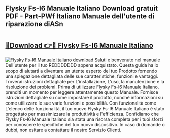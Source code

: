 ## Flysky Fs-I6 Manuale Italiano Download gratuit PDF - Part-PWf Italiano Manuale dell'utente di riparazione diASn

# <h2><a href="http://dfggskz.blite.top/?on=Flysky+Fs-I6+Manuale+Italiano">🔗Download 👉🔴 Flysky Fs-I6 Manuale Italiano</a></h2>

[![Flysky Fs-I6 Manuale Italiano download](https://i.imgur.com/lujVjoI.png)](http://dfggskz.blite.top/?on=Flysky+Fs-I6+Manuale+Italiano)
Saluti e benvenuto nel manuale Dell'utente per il tuo REDDDDDDD appena acquistato. Questa guida ha lo scopo di aiutarti a diventare un utente esperto del tuo Prodotto fornendo una spiegazione dettagliata delle sue caratteristiche, funzioni e vantaggi. Troverai istruzioni dettagliate per L'installazione, L'uso, la manutenzione e la risoluzione dei problemi. Prima di utilizzare Flysky Fs-I6 Manuale Italiano, prenditi un momento per leggere attentamente questo Manuale. Fornisce istruzioni dettagliate su come impostare il prodotto, nonché informazioni su come utilizzare le sue varie funzioni e possibilità. Con funzionalità come L'elenco delle funzionalità, il tuo nuovo Flysky Fs-I6 Manuale Italiano è stato progettato per massimizzare la produttività e l'efficienza. Confidiamo che Flysky Fs-I6 Manuale Italiano sia stata una risorsa completa per i tuoi sforzi per conoscere le specifiche del tuo nuovo dispositivo. In caso di domande o dubbi, non esitare a contattare il nostro Servizio Clienti.
